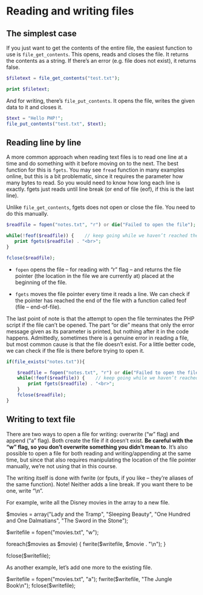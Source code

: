 # Reading and writing files

## The simplest case

If you just want to get the contents of the entire file, the easiest function to use is `file_get_contents`. This opens, reads and closes the file. It returns the contents as a string. If there’s an error (e.g. file does not exist), it returns false.

```php
$filetext = file_get_contents("test.txt");

print $filetext;
```

And for writing, there’s `file_put_contents`. It opens the file, writes the given data to it and closes it.

```php
$text = "Hello PHP!";
file_put_contents("test.txt", $text);
```

## Reading line by line

A more common approach when reading text files is to read one line at a time and do something with it before moving on to the next. The best function for this is `fgets`. You may see `fread` function in many examples online, but this is a bit problematic, since it requires the parameter how many bytes to read. So you would need to know how long each line is exactly. fgets just reads until line break (or end of file (eof), if this is the last line).

Unlike `file_get_contents`, fgets does not open or close the file. You need to do this manually.

```php
$readfile = fopen("notes.txt", "r") or die("Failed to open the file");

while(!feof($readfile)) {    // keep going while we haven’t reached the end of file yet
   print fgets($readfile) . "<br>";
}

fclose($readfile);
```

- `fopen` opens the file – for reading with “r” flag – and returns the file pointer (the location in the file we are currently at) placed at the beginning of the file.

- `fgets` moves the file pointer every time it reads a line. We can check if the pointer has reached the end of the file with a function called feof (file – end-of-file).

The last point of note is that the attempt to open the file terminates the PHP script if the file can’t be opened. The part “or die” means that only the error message given as its parameter is printed, but nothing after it in the code happens. Admittedly, sometimes there is a genuine error in reading a file, but most common cause is that the file doesn’t exist. For a little better code, we can check if the file is there before trying to open it.

```php
if(file_exists("notes.txt")){

    $readfile = fopen("notes.txt", "r") or die("Failed to open the file");
    while(!feof($readfile)) {    // keep going while we haven’t reached the end of file yet
        print fgets($readfile) . "<br>";
    }
    fclose($readfile);
}
```

## Writing to text file

There are two ways to open a file for writing: overwrite (“w” flag) and append (“a” flag). Both create the file if it doesn’t exist. **Be careful with the “w” flag, so you don’t overwrite something you didn’t mean to**. It’s also possible to open a file for both reading and writing/appending at the same time, but since that also requires manipulating the location of the file pointer manually, we’re not using that in this course.

The writing itself is done with fwrite (or fputs, if you like – they’re aliases of the same function). Note! Neither adds a line break. If you want there to be one, write “\n”.

For example, write all the Disney movies in the array to a new file.

$movies = array("Lady and the Tramp", "Sleeping Beauty", "One Hundred and One Dalmatians", "The Sword in the Stone");

$writefile = fopen("movies.txt", "w");

foreach($movies as $movie) {
    fwrite($writefile, $movie . "\n");
}

fclose($writefile);

As another example, let’s add one more to the existing file.

$writefile = fopen("movies.txt", "a");
fwrite($writefile, "The Jungle Book\n");
fclose($writefile);
